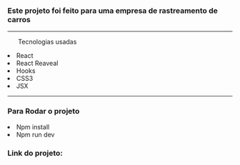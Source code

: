 <h3>Este projeto foi feito para uma empresa de rastreamento de carros</h3>

---

<ul>Tecnologias usadas</ul>
<li>React</li>
<li>React Reaveal</li>
<li>Hooks</li>
<li>CSS3</li>
<li>JSX</li>

---

<h3>Para Rodar o projeto</h3>

<li>Npm install</li>
<li>Npm run dev</li>

<h3>Link do projeto: <a href="https://rastreak-piracicaba.herokuapp.com/"></a></h3>
